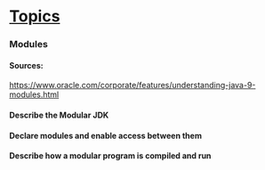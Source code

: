 # [Topics](https://education.oracle.com/upgrade-ocp-java-6-7-8-to-java-se-11-developer/pexam_1Z0-817)
### Modules
#### Sources:
https://www.oracle.com/corporate/features/understanding-java-9-modules.html

#### Describe the Modular JDK
#### Declare modules and enable access between them
#### Describe how a modular program is compiled and run

